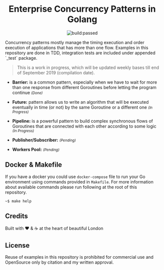 <h1 align="center">Enterprise Concurrency Patterns in Golang</h1>
<p align="center"><img src="https://travis-ci.org/neg0/docfony.svg?branch=master" alt="build:passed"></p>
<p>Concurrency patterns mostly manage the timing execution and order execution of applications that has more 
than one flow. Examples in this repository are done in TDD, integration tests are included under appended `_test` package.</p>


> This is a work in progress, which will be updated weekly bases till end of September 2019 (compilation date).

* __Barrier:__ is a common pattern, especially when we have to wait for more than one response 
from different Goroutines before letting the program continue <small>_(Done)_</small>

* __Future:__ pattern allows us to write an algorithm that will be executed eventually in time 
(or not) by the same Goroutine or a different one <small>_(In Progress)_</small>

* __Pipeline:__ is a powerful pattern to build complex synchronous flows of Goroutines that are 
connected with each other according to some logic <small>_(In Progress)_</small>

* __Publisher/Subscriber:__ <small>_(Pending)_</small>

* __Workers Pool:__ <small>_(Pending)_</small>

 
## Docker & Makefile
If you have a docker you could use `docker-compose` file to run your Go environment using commands 
provided in `Makefile`. For more information about available commands please run following at the 
root of this repository.

    ~$ make help

## Credits
Built with :heart: & :coffee: at the heart of beautiful London


## License
Reuse of examples in this repository is prohibited for commercial use and OpenSource only by citation and my written approval.
